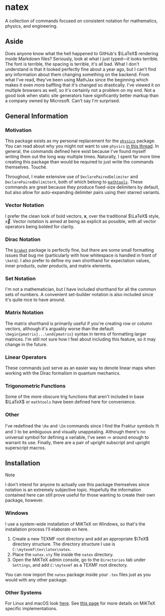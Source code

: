# natex

A collection of commands focused on consistent notation for mathematics, physics, and engineering.

## Aside

Does anyone know what the hell happened to GitHub's $\LaTeX$ rendering inside Markdown files? Seriously, look at what I just typed—it looks terrible. The font is terrible, the spacing is terrible, it's all bad. What I don't understand is that it looked perfectly fine about a year ago, but I can't find any information about them changing something on the backend. From what I've read, they've been using MathJax since the beginning which makes it even more baffling that it's changed so drastically. I've viewed it on multiple browsers as well, so it's certainly not a problem on my end. Not a good look when static site generators have significantly better markup than a company owned by Microsoft. Can't say I'm surprised.

## General Information

### Motivation

This package exists as my personal replacement for the [`physics`](https://www.ctan.org/pkg/physics) package. You can read about why you might *not* want to use `physics` [in this thread](https://tex.stackexchange.com/questions/471532/alternatives-to-the-physics-package). In general, the commands defined here exist because I've found myself writing them out the long way multiple times. Naturally, I spent far more time creating this package than would be required to just write the commands themselves. Touché.

Throughout, I make extensive use of `DeclarePairedDelimiter` and `DeclarePairedDelimiterX`, both of which belong to [`mathtools`](https://www.ctan.org/pkg/mathtools). These commands are great because they produce fixed-size delimiters by default, but also allow for auto-expanding delimiter pairs using their starred variants.

### Vector Notation

I prefer the clean look of bold vectors, $\boldsymbol{x}$, over the traditional $\LaTeX$ style, $\vec{x}$. Vector notation is aimed at being as explicit as possible, with all vector operators being bolded for clarity.

### Dirac Notation

The [`braket`](https://www.ctan.org/pkg/braket) package is perfectly fine, but there are some small formatting issues that bug me (particularly with how whitespace is handled in front of `\ket`s). I also prefer to define my own shorthand for expectation values, inner products, outer products, and matrix elements.

### Set Notation

I'm not a mathematician, but I have included shorthand for all the common sets of numbers. A convenient set-builder notation is also included since it's quite nice to have around.

### Matrix Notation

The matrix shorthand is primarily useful if you're creating row or column vectors, although it's arguably worse than the default `\begin{pmatrix}...\end{pmatrix}` syntax in terms of formatting larger matrices. I'm still not sure how I feel about including this feature, so it may change in the future.

### Linear Operators

These commands just serve as an easier way to denote linear maps when working with the Dirac formalism in quantum mechanics.

### Trigonometric Functions

Some of the more obscure trig functions that aren't included in base $\LaTeX$ or `mathtools` have been defined here for convenience.

### Other

I've redefined the `\Re` and `\Im` commands since I find the Fraktur symbols $\Re$ and $\Im$ to be ambiguous and visually unappealing. Although there's no universal symbol for defining a variable, I've seen $\coloneqq$ around enough to warrant its use. Finally, there are a pair of upright subscript and upright superscript macros.

## Installation

> [!NOTE]
> I don't intend for anyone to actually use this package themselves since notation is an extremely subjective topic. Hopefully the information contained here can still prove useful for those wanting to create their own package, however.

### Windows

I use a system-wide installation of MiKTeX on Windows, so that's the installation process I'll elaborate on here.

1. Create a new TEXMF root directory and add an appropriate $\TeX$ directory structure. The directory structure I use is `C:\mytexmf\tex\latex\natex`.
2. Place the `natex.sty` file inside the `natex` directory.
3. Open the MiKTeX admin console, go to the `Directories` tab under `Settings`, and add `C:\mytexmf` as a TEXMF root directory.

You can now import the `natex` package inside your `.tex` files just as you would with any other package.

### Other Systems

For Linux and macOS look [here](https://tex.stackexchange.com/questions/1137/where-do-i-place-my-own-sty-or-cls-files-to-make-them-available-to-all-my-te). See [this page](https://miktex.org/kb/texmf-roots) for more details on MiKTeX specific implementations.
